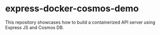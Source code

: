 # express-docker-cosmos-demo
This repository showcases how to build a containerized API server using Express JS and Cosmos DB.
